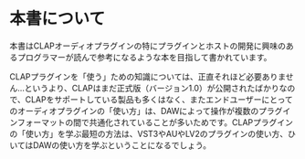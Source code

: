 # 本書について

本書はCLAPオーディオプラグインの特にプラグインとホストの開発に興味のあるプログラマーが読んで参考になるような本を目指して書かれています。

CLAPプラグインを「使う」ための知識については、正直それほど必要ありません…というより、CLAPはまだ正式版（バージョン1.0）が公開されたばかりなので、CLAPをサポートしている製品も多くはなく、またエンドユーザーにとってのオーディオプラグインの「使い方」は、DAWによって操作が複数のプラグインフォーマットの間で共通化されていることが多いためです。CLAPプラグインの「使い方」を学ぶ最短の方法は、VST3やAUやLV2のプラグインの使い方、ひいてはDAWの使い方を学ぶということになるでしょう。

